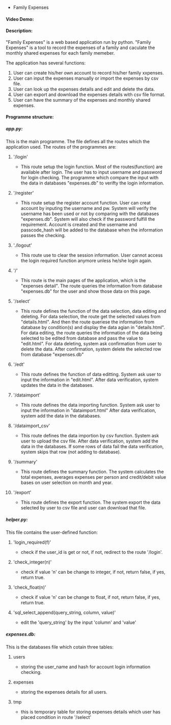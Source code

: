 * Family Expenses
#### Video Demo:
#### Description:

"Family Expenses" is a web based application run by python. "Family Expenses" is a tool to record the expenses of a family
and caculate the monthly shared expenses for each family memeber.

The application has several functions:
1. User can create his/her own account to record his/her family xxpenses.
2. User can input the expenses manually or import the expenses by csv file.
3. User can look up the expenses details and edit and delete the data.
4. User can export and download the expenses details with csv file format.
5. User can have the summary of the expenses and monthly shared expenses.

#### Programme structure:
##### app.py:

This is the main programme. The file defines all the routes which the application used.
The routes of the programmes are:
1. '/login'
   - This route setup the login function. Most of the routes(function) are available after login.
    The user has to input username and password for login checking. The programme which compare the input
    with the data in databases "expenses.db" to verifty the login information.

2. '/register'
   - This route setup the register account function. User can creat account by inputing the username and pw.
   System will verify the username has been used or not by comparing with the databases "expenses.db".
   System will also check if the password fulfill the requirement. Account is created and the username
   and passcode_hash will be added to the database when the information passes the checking.

3. './logout'
   - This route use to clear the session information. User cannot access the login required function anymore unless
   he/she login again.

4. '/'
   - This route is the main pages of the application, which is the "expenses detail". The route queries the information from
   database "expenses.db" for the user and show those data on this page.

5. '/select'
   - This route defines the function of the data selection, data editing and deleting. For data selection, the route get
   the selected values from "details.html". And then the route queriese the information from database by condition(s)
   and display the data agian in "details.html". For data editing, the route queries the information of the data being
   selected to be edited from database and pass the value to "edit.html". For data deleting, system ask confirmation from
   user to delete the data. After confirmation, system delete the selected row from database "expenses.db"

6. '/edt'
    - This route defines the function of data editting. System ask user to input the information in "edit.html". After data verification, system updates the data in the databases.

7. '/dataimport'
   - This route defines the data importing function. System ask user to input the information in "dataimport.html" After data verification, system add the data in the databases.

8. '/dataimport_csv'
   - This route defines the data importion by csv function. System ask user to upload the csv file. After data verification,
   system add the data in the databases. If some rows of data fail the data verification, system skips that row (not adding to database).

9. '/summary'
   - This route defines the summary function. The system calculates the total expenses, averages expenses per person and credit/debit value bases on user selection on month and year.

10. '/export'
    - This route defines the export function. The system export the data selected by user to csv file and user can download that file.

##### helper.py:

This file contains the user-defined function:

1. 'login_required(f)'
   - check if the user_id is get or not, if not, redirect to the route '/login'.

2. 'check_integer(n)'
   - check if value 'n' can be change to integer, if not, return false, if yes, return true.

3. 'check_float(n)'
   - check if value 'n' can be change to float, if not, return false, if yes, return true.

4. 'sql_select_append(query_string, column, value)'
   - edit the 'query_string' by the input 'column' and 'value'

##### expenses.db:

This is the databases file which cotain three tables:

1. users
   - storing the user_name and hash for account login information checking.

2. expenses
   - storing the expenses details for all users.

3. tmp
   - this is temporary table for storing expenses details which user has placed condition in route '/select'

##### 





